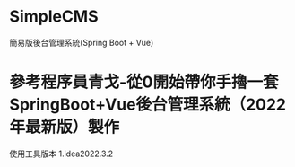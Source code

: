 # SimpleCMS
簡易版後台管理系統(Spring Boot + Vue)

參考程序員青戈-從0開始帶你手擼一套SpringBoot+Vue後台管理系統（2022年最新版）製作
============================================================================

使用工具版本
1.idea2022.3.2
